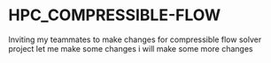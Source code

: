 # HPC_COMPRESSIBLE-FLOW
Inviting my teammates to make changes for compressible flow solver project
let me make some changes
i will make some more changes